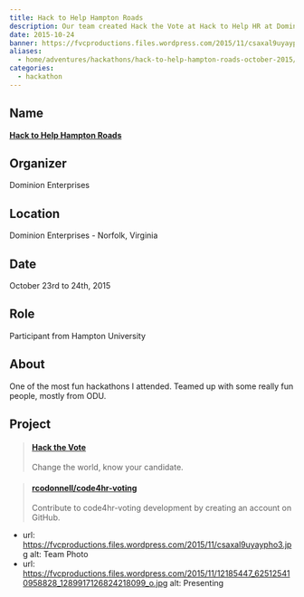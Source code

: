 ```yaml
---
title: Hack to Help Hampton Roads
description: Our team created Hack the Vote at Hack to Help HR at Dominion Enterprises.
date: 2015-10-24
banner: https://fvcproductions.files.wordpress.com/2015/11/csaxal9uyaypho3.jpg
aliases:
  - home/adventures/hackathons/hack-to-help-hampton-roads-october-2015/
categories:
  - hackathon
---
```


## Name

[**Hack to Help Hampton Roads**](https://hackathon.dominionenterprises.com/ 'DE')

## Organizer

Dominion Enterprises

## Location

Dominion Enterprises - Norfolk, Virginia

## Date

October 23rd to 24th, 2015

## Role

Participant from Hampton University

## About

One of the most fun hackathons I attended. Teamed up with some really fun people, mostly from ODU.

## Project

<blockquote class="embedly-card"><h4><a href="//rcodonnell.github.io/code4hr-voting/">Hack the Vote</a></h4><p>Change the world, know your candidate.</p></blockquote>
<script async src="//cdn.embedly.com/widgets/platform.js" charset="UTF-8"></script>

<blockquote class="embedly-card"><h4><a href="https://github.com/rcodonnell/code4hr-voting">rcodonnell/code4hr-voting</a></h4><p>Contribute to code4hr-voting development by creating an account on GitHub.</p></blockquote>

* url: https://fvcproductions.files.wordpress.com/2015/11/csaxal9uyaypho3.jpg
  alt: Team Photo
* url: https://fvcproductions.files.wordpress.com/2015/11/12185447_625125410958828_1289917126824218099_o.jpg
  alt: Presenting
